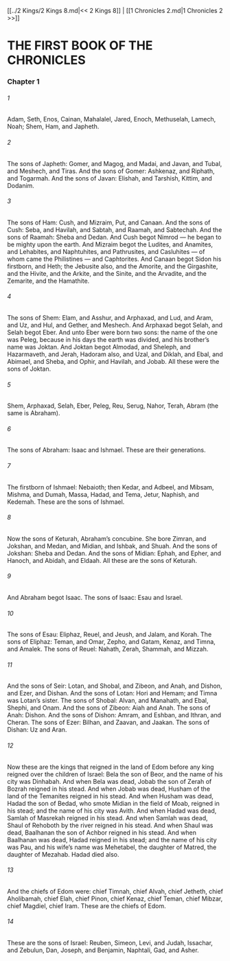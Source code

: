 [[../2 Kings/2 Kings 8.md|<< 2 Kings 8]]  |  [[1 Chronicles 2.md|1 Chronicles 2 >>]]

# THE FIRST BOOK OF THE CHRONICLES
### Chapter 1
###### 1
Adam, Seth, Enos, Cainan, Mahalalel, Jared, Enoch, Methuselah, Lamech, Noah; Shem, Ham, and Japheth.

###### 2
The sons of Japheth: Gomer, and Magog, and Madai, and Javan, and Tubal, and Meshech, and Tiras. And the sons of Gomer: Ashkenaz, and Riphath, and Togarmah. And the sons of Javan: Elishah, and Tarshish, Kittim, and Dodanim.

###### 3
The sons of Ham: Cush, and Mizraim, Put, and Canaan. And the sons of Cush: Seba, and Havilah, and Sabtah, and Raamah, and Sabtechah. And the sons of Raamah: Sheba and Dedan. And Cush begot Nimrod — he began to be mighty upon the earth. And Mizraim begot the Ludites, and Anamites, and Lehabites, and Naphtuhites, and Pathrusites, and Casluhites — of whom came the Philistines — and Caphtorites. And Canaan begot Sidon his firstborn, and Heth; the Jebusite also, and the Amorite, and the Girgashite, and the Hivite, and the Arkite, and the Sinite, and the Arvadite, and the Zemarite, and the Hamathite.

###### 4
The sons of Shem: Elam, and Asshur, and Arphaxad, and Lud, and Aram, and Uz, and Hul, and Gether, and Meshech. And Arphaxad begot Selah, and Selah begot Eber. And unto Eber were born two sons: the name of the one was Peleg, because in his days the earth was divided, and his brother’s name was Joktan. And Joktan begot Almodad, and Sheleph, and Hazarmaveth, and Jerah, Hadoram also, and Uzal, and Diklah, and Ebal, and Abimael, and Sheba, and Ophir, and Havilah, and Jobab. All these were the sons of Joktan.

###### 5
Shem, Arphaxad, Selah, Eber, Peleg, Reu, Serug, Nahor, Terah, Abram (the same is Abraham).

###### 6
The sons of Abraham: Isaac and Ishmael. These are their generations.

###### 7
The firstborn of Ishmael: Nebaioth; then Kedar, and Adbeel, and Mibsam, Mishma, and Dumah, Massa, Hadad, and Tema, Jetur, Naphish, and Kedemah. These are the sons of Ishmael.

###### 8
Now the sons of Keturah, Abraham’s concubine. She bore Zimran, and Jokshan, and Medan, and Midian, and Ishbak, and Shuah. And the sons of Jokshan: Sheba and Dedan. And the sons of Midian: Ephah, and Epher, and Hanoch, and Abidah, and Eldaah. All these are the sons of Keturah.

###### 9
And Abraham begot Isaac. The sons of Isaac: Esau and Israel.

###### 10
The sons of Esau: Eliphaz, Reuel, and Jeush, and Jalam, and Korah. The sons of Eliphaz: Teman, and Omar, Zepho, and Gatam, Kenaz, and Timna, and Amalek. The sons of Reuel: Nahath, Zerah, Shammah, and Mizzah.

###### 11
And the sons of Seir: Lotan, and Shobal, and Zibeon, and Anah, and Dishon, and Ezer, and Dishan. And the sons of Lotan: Hori and Hemam; and Timna was Lotan’s sister. The sons of Shobal: Alvan, and Manahath, and Ebal, Shephi, and Onam. And the sons of Zibeon: Aiah and Anah. The sons of Anah: Dishon. And the sons of Dishon: Amram, and Eshban, and Ithran, and Cheran. The sons of Ezer: Bilhan, and Zaavan, and Jaakan. The sons of Dishan: Uz and Aran.

###### 12
Now these are the kings that reigned in the land of Edom before any king reigned over the children of Israel: Bela the son of Beor, and the name of his city was Dinhabah. And when Bela was dead, Jobab the son of Zerah of Bozrah reigned in his stead. And when Jobab was dead, Husham of the land of the Temanites reigned in his stead. And when Husham was dead, Hadad the son of Bedad, who smote Midian in the field of Moab, reigned in his stead; and the name of his city was Avith. And when Hadad was dead, Samlah of Masrekah reigned in his stead. And when Samlah was dead, Shaul of Rehoboth by the river reigned in his stead. And when Shaul was dead, Baalhanan the son of Achbor reigned in his stead. And when Baalhanan was dead, Hadad reigned in his stead; and the name of his city was Pau, and his wife’s name was Mehetabel, the daughter of Matred, the daughter of Mezahab. Hadad died also.

###### 13
And the chiefs of Edom were: chief Timnah, chief Alvah, chief Jetheth, chief Aholibamah, chief Elah, chief Pinon, chief Kenaz, chief Teman, chief Mibzar, chief Magdiel, chief Iram. These are the chiefs of Edom.

###### 14
These are the sons of Israel: Reuben, Simeon, Levi, and Judah, Issachar, and Zebulun, Dan, Joseph, and Benjamin, Naphtali, Gad, and Asher.